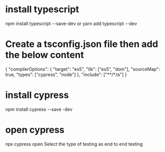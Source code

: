 # install typescript 
npm install typescript --save-dev or  yarn add typescript --dev
# Create a tsconfig.json file then add the below content
{
  "compilerOptions": {
    "target": "es5",
    "lib": ["es5", "dom"],
    "sourceMap": true,
    "types": ["cypress", "node"]
  },
  "include": ["**/*.ts"]
}


# install cypress 
npm install cypress --save -dev

# open cypress
npx cypress open
Select the type of testing as end to end testing
